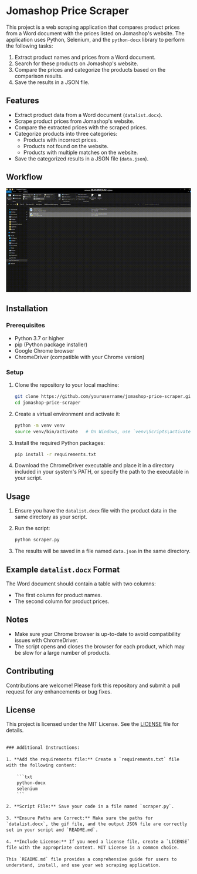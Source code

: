 # Jomashop Price Scraper

This project is a web scraping application that compares product prices from a Word document with the prices listed on Jomashop's website. The application uses Python, Selenium, and the `python-docx` library to perform the following tasks:

1. Extract product names and prices from a Word document.
2. Search for these products on Jomashop's website.
3. Compare the prices and categorize the products based on the comparison results.
4. Save the results in a JSON file.

## Features

- Extract product data from a Word document (`datalist.docx`).
- Scrape product prices from Jomashop's website.
- Compare the extracted prices with the scraped prices.
- Categorize products into three categories:
  - Products with incorrect prices.
  - Products not found on the website.
  - Products with multiple matches on the website.
- Save the categorized results in a JSON file (`data.json`).

## Workflow

![Scraping for Jomashop(Watch Price) Workflow](Scraping%20for%20Jomashop%28Watch%20Price%29%2000_00_00-00_00_30.gif)

## Installation

### Prerequisites

- Python 3.7 or higher
- pip (Python package installer)
- Google Chrome browser
- ChromeDriver (compatible with your Chrome version)

### Setup

1. Clone the repository to your local machine:

   ```bash
   git clone https://github.com/yourusername/jomashop-price-scraper.git
   cd jomashop-price-scraper
   ```

2. Create a virtual environment and activate it:

   ```bash
   python -m venv venv
   source venv/bin/activate   # On Windows, use `venv\Scripts\activate`
   ```

3. Install the required Python packages:

   ```bash
   pip install -r requirements.txt
   ```

4. Download the ChromeDriver executable and place it in a directory included in your system's PATH, or specify the path to the executable in your script.

## Usage

1. Ensure you have the `datalist.docx` file with the product data in the same directory as your script.

2. Run the script:

   ```bash
   python scraper.py
   ```

3. The results will be saved in a file named `data.json` in the same directory.

## Example `datalist.docx` Format

The Word document should contain a table with two columns:
- The first column for product names.
- The second column for product prices.

## Notes

- Make sure your Chrome browser is up-to-date to avoid compatibility issues with ChromeDriver.
- The script opens and closes the browser for each product, which may be slow for a large number of products.

## Contributing

Contributions are welcome! Please fork this repository and submit a pull request for any enhancements or bug fixes.

## License

This project is licensed under the MIT License. See the [LICENSE](LICENSE) file for details.
```

### Additional Instructions:

1. **Add the requirements file:** Create a `requirements.txt` file with the following content:

    ```txt
    python-docx
    selenium
    ```

2. **Script File:** Save your code in a file named `scraper.py`.

3. **Ensure Paths are Correct:** Make sure the paths for `datalist.docx`, the gif file, and the output JSON file are correctly set in your script and `README.md`.

4. **Include License:** If you need a license file, create a `LICENSE` file with the appropriate content. MIT License is a common choice.

This `README.md` file provides a comprehensive guide for users to understand, install, and use your web scraping application.